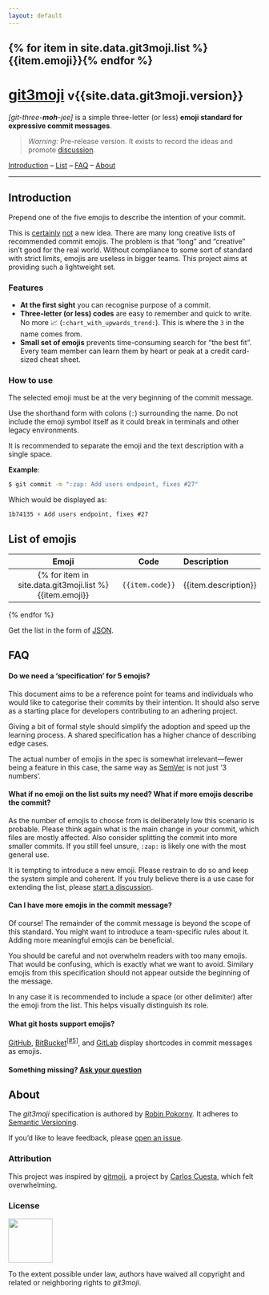 ```yaml
---
layout: default
---
```

<h2 class="no-anchor">
{% for item in site.data.git3moji.list %}{{item.emoji}}{% endfor %}
</h2>
<h1>
<a href="{{ site.baseurl }}">git3moji</a>
<small>v{{site.data.git3moji.version}}</small>
</h1>

*[git-three-**moh**-jee]*  is a simple three-letter (or less) **emoji standard for expressive commit messages**.

> *Warning:* Pre-release version. It exists to record the ideas and promote [discussion](https://github.com/robinpokorny/git3moji/issues).

[Introduction](#introduction) –
[List](#list-of-emojis) –
[FAQ](#faq) –
[About](#about)

---

## Introduction

Prepend one of the five emojis to describe the intention of your commit.

This is
[certainly](https://gitmoji.carloscuesta.me/)
[not](https://github.com/slashsBin/styleguide-git-commit-message)
a new idea. There are many long creative lists of recommended commit emojis. The problem is that “long” and “creative” isn’t good for the real world. Without compliance to some sort of standard with strict limits, emojis are useless in bigger teams. This project aims at providing such a lightweight set.

### Features
* **At the first sight** you can recognise purpose of a commit.
* **Three-letter (or less) codes** are easy to remember and quick to write. No more 📈 (`:chart_with_upwards_trend:`). This is where the `3` in the name comes from.
* **Small set of emojis** prevents time-consuming search for “the best fit”. Every team member can learn them by heart or peak at a credit card-sized cheat sheet.

### How to use
The selected emoji must be at the very beginning of the commit message.

Use the shorthand form with colons (`:`) surrounding the name. Do not include the emoji symbol itself as it could break in terminals and other legacy environments.

It is recommended to separate the emoji and the text description with a single space.

**Example**:

```bash
$ git commit -m ":zap: Add users endpoint, fixes #27"
```

Which would be displayed as:

```
1b74135 ⚡️ Add users endpoint, fixes #27
```

## List of emojis

Emoji| Code    | Description
:---:|:---:    |:---
{% for item in site.data.git3moji.list %}{{item.emoji}} | `{{item.code}}` | {{item.description}}
{% endfor %}

Get the list in the form of [JSON](https://raw.githubusercontent.com/robinpokorny/git3moji/master/_data/git3moji.json).

## FAQ

#### Do we need a ‘specification’ for 5 emojis?

This document aims to be a reference point for teams and individuals who would like to categorise their commits by their intention.
It should also serve as a starting place for developers contributing to an adhering project.

Giving a bit of formal style should simplify the adoption and speed up the learning process. A shared specification has a higher chance of describing edge cases.

The actual number of emojis in the spec is somewhat irrelevant—fewer being a feature in this case, the same way as [SemVer](http://semver.org/) is not just ‘3 numbers’.

#### What if no emoji on the list suits my need? What if more emojis describe the commit?

As the number of emojis to choose from is deliberately low this scenario is probable. Please think again what is the main change in your commit, which files are mostly affected. Also consider splitting the commit into more smaller commits. If you still feel unsure, `:zap:` is likely one with the most general use.

It is tempting to introduce a new emoji. Please restrain to do so and keep the system simple and coherent.
If you truly believe there is a use case for extending the list, please [start a discussion](https://github.com/robinpokorny/git3moji/issues/).

#### Can I have more emojis in the commit message?

Of course! The remainder of the commit message is beyond the scope of this standard. You might want to introduce a team-specific rules about it. Adding more meaningful emojis can be beneficial.

You should be careful and not overwhelm readers with too many emojis. That would be confusing, which is exactly what we want to avoid. Similary emojis from this specification should not appear outside the beginning of the message.

In any case it is recommended to include a space (or other delimiter) after the emoji from the list. This helps visually distinguish its role.

#### What git hosts support emojis?

[GitHub](https://github.com/), [BitBucket](https://bitbucket.org/)<sup>\[[#5](https://github.com/robinpokorny/git3moji/issues/5)\]</sup>, and [GitLab](https://about.gitlab.com/) display shortcodes in commit messages as emojis.

#### Something missing? [Ask your question](https://github.com/robinpokorny/git3moji/issues)

## About
The *git3moji* specification is authored by [Robin Pokorny](https://robinpokorny.com/).
It adheres to [Semantic Versioning](http://semver.org/spec/v2.0.0.html).

If you’d like to leave feedback, please [open an issue](https://github.com/robinpokorny/git3moji/issues).

### Attribution
This project was inspired by [gitmoji](https://gitmoji.carloscuesta.me/), a project by [Carlos Cuesta](https://carloscuesta.me/), which felt overwhelming.

### License

<a href="http://creativecommons.org/publicdomain/zero/1.0/">
  <img src="{{ site.baseurl }}/images/cc-zero.png" width="88">
</a>

To the extent possible under law, authors have waived all copyright and related or neighboring rights to *git3moji*.
